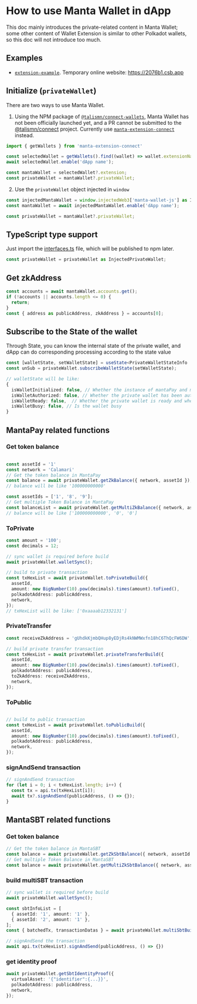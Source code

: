 # How to use Manta Wallet in dApp

This doc mainly introduces the private-related content in Manta Wallet; some other content of Wallet Extension is similar to other Polkadot wallets, so this doc will not introduce too much.

## Examples

  - [`extension-example`](../examples/extension-example). Temporary online website: https://2076b1.csb.app

## Initialize (`privateWallet`)

There are two ways to use Manta Wallet.

1. Using the NPM package of [`@talismn/connect-wallets`](https://www.npmjs.com/package/@talismn/connect-wallets), Manta Wallet has not been officially launched yet, and a PR cannot be submitted to the [@talismn/connect](https://github.com/TalismanSociety/talisman-connect) project. Currently use [`manta-extension-connect`](https://www.npmjs.com/package/manta-extension-connect) instead.

``` typescript
import { getWallets } from 'manta-extension-connect'

const selectedWallet = getWallets().find((wallet) => wallet.extensionName === 'manta-wallet-js');
await selectedWallet.enable('dApp name');

const mantaWallet = selectedWallet?.extension;
const privateWallet = mantaWallet?.privateWallet;
```
2. Use the `privateWallet` object injected in `window`
``` typescript
const injectedMantaWallet = window.injectedWeb3['manta-wallet-js'] as InjectedWeb3;
const mantaWallet = await injectedMantaWallet.enable('dApp name');

const privateWallet = mantaWallet?.privateWallet;
```

## TypeScript type support

Just import the [interfaces.ts](../examples/extension-example/src/interfaces.ts) file, which will be published to npm later.

``` typescript
const privateWallet = privateWallet as InjectedPrivateWallet;
```

## Get zkAddress

``` typescript
const accounts = await mantaWallet.accounts.get();
if (!accounts || accounts.length <= 0) {
  return;
}
const { address as publicAddress, zkAddress } = accounts[0];
```

## Subscribe to the State of the wallet

Through State, you can know the internal state of the private wallet, and dApp can do corresponding processing according to the state value

``` typescript
const [walletState, setWalletState] = useState<PrivateWalletStateInfo | null>(null);
const unSub = privateWallet.subscribeWalletState(setWalletState);

// walletState will be like:
{
  isWalletInitialized: false, // Whether the instance of mantaPay and mantaSBT has been initialized
  isWalletAuthorized: false, // Whether the private wallet has been authorized and whether the auth_context has been injected
  isWalletReady: false,  // Whether the private wallet is ready and whether the ledger has been synchronized
  isWalletBusy: false, // Is the wallet busy
}
```

## MantaPay related functions

### Get token balance

``` typescript

const assetId = '1'
const network = 'Calamari'
// Get the token balance in MantaPay
const balance = await privateWallet.getZkBalance({ network, assetId });
// balance will be like '100000000000'

const assetIds = ['1', '8', '9'];
// Get multiple Token Balance in MantaPay
const balanceList = await privateWallet.getMultiZkBalance({ network, assetIds });
// balance will be like ['100000000000', '0', '0']
```

### ToPrivate
``` typescript
const amount = '100';
const decimals = 12;

// sync wallet is required before build
await privateWallet.walletSync();

// build to private transaction
const txHexList = await privateWallet.toPrivateBuild({
  assetId,
  amount: new BigNumber(10).pow(decimals).times(amount).toFixed(),
  polkadotAddress: publicAddress,
  network,
});
// txHexList will be like: ['0xaaaab12332131']
```

### PrivateTransfer
``` typescript
const receiveZkAddress = 'gUhdkKjmbQHup8yEDjRs4kNWMWxfn18hC6ThQcFW6DW';

// build private transfer transaction
const txHexList = await privateWallet.privateTransferBuild({
  assetId,
  amount: new BigNumber(10).pow(decimals).times(amount).toFixed(),
  polkadotAddress: publicAddress,
  toZkAddress: receiveZkAddress,
  network,
});
```

### ToPublic
``` typescript

// build to public transaction
const txHexList = await privateWallet.toPublicBuild({
  assetId,
  amount: new BigNumber(10).pow(decimals).times(amount).toFixed(),
  polkadotAddress: publicAddress,
  network,
});
```

### signAndSend transaction

``` typescript
// signAndSend transaction
for (let i = 0; i < txHexList.length; i++) {
  const tx = api.tx(txHexList[i]);
  await tx?.signAndSend(publicAddress, () => {});
}
```

## MantaSBT related functions

### Get token balance

``` typescript
// Get the token balance in MantaSBT
const balance = await privateWallet.getZkSbtBalance({ network, assetId });
// Get multiple Token Balance in MantaSBT
const balance = await privateWallet.getMultiZkSbtBalance({ network, assetIds });
```

### build multiSBT transaction
``` typescript
// sync wallet is required before build
await privateWallet.walletSync();

const sbtInfoList = [
  { assetId: '1', amount: '1' },
  { assetId: '2', amount: '1' },
];
const { batchedTx, transactionDatas } = await privateWallet.multiSbtBuild({ sbtInfoList, network });

// signAndSend the transaction
await api.tx(txHexList).signAndSend(publicAddress, () => {})
```

### get identity proof
``` typescript
await privateWallet.getSbtIdentityProof({
  virtualAsset: '{"identifier":{...}}',
  polkadotAddress: publicAddress,
  network,
});
```
